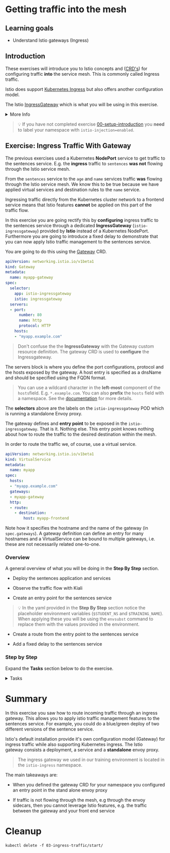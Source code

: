 [//]: # (Copyright, Eficode )
[//]: # (Origin: https://github.com/eficode-academy/istio-katas)
[//]: # (Tags: #sentences #kiali)

# Getting traffic into the mesh

## Learning goals

- Understand Istio gateways (Ingress)

## Introduction

These exercises will introduce you to Istio concepts 
and ([CRD's](https://kubernetes.io/docs/concepts/extend-kubernetes/api-extension/custom-resources/)) 
for configuring traffic **into** the service mesh. This is commonly called 
Ingress traffic. 

Istio does support 
[Kubernetes Ingress](https://istio.io/latest/docs/tasks/traffic-management/ingress/kubernetes-ingress/) 
but also offers another configuration model.

The Istio [IngressGateway](https://istio.io/latest/docs/tasks/traffic-management/ingress/ingress-control/) 
which is what you will be using in this exercise.

<details>
    <summary> More Info </summary>

An Istio gateway **describes** a load balancer operating at the **edge** 
of the mesh receiving incoming or outgoing **HTTP/TCP** connections. The 
specification describes the ports to be expose, type of protocol, 
configuration for the load balancer, etc.

An Istio **IngressGateway** in a Kubernetes cluster consists, at a minimum, 
of a Deployment and a Service. Istio ingress gateways are based on the Envoy 
and have a **standalone** Envoy proxy. 

Inspecting our course environment would show something like:

```console
NAME                                        TYPE                                   
istio-ingressgateway                        deployment  
istio-ingressgateway                        service
istio-ingressgateway-69c77d896c-5vvjg       pod
```

Inspecting the POD would show something like:

```console
NAME                                    CONTAINERS
istio-ingressgateway-69c77d896c-5vvjg   istio-proxy
```

This is the IngressGateway which we configure with a Gateway CRD.

</details>

> :bulb: If you have not completed exercise 
> [00-setup-introduction](00-setup-introduction.md) you **need** to label 
> your namespace with `istio-injection=enabled`.

## Exercise: Ingress Traffic With Gateway

The previous exercises used a Kubernetes **NodePort** service to get traffic 
to the sentences service. E.g. the **ingress** traffic to `sentences` **was 
not** flowing through the Istio service mesh. 

From the `sentences` service to the `age` and `name` services traffic **was** 
flowing through the Istio service mesh. We know this to be true because we 
have applied virtual services and destination rules to the `name` service.

Ingressing traffic directly from the Kubernetes cluster network to a frontend
service means that Istio features **cannot** be applied on this part of the 
traffic flow.

In this exercise you are going rectify this by **configuring** 
ingress traffic to the sentences service through a dedicated 
**IngressGateway** (`istio-ingressgateway`) provided by 
**Istio** instead of a Kubernetes NodePort. Furthermore you 
are going to introduce a fixed delay to demonstrate that you can 
now apply Istio traffic management to the sentences service.

You are going to do this using the 
[Gateway](https://istio.io/latest/docs/reference/config/networking/gateway/#Gateway) 
CRD.

```yaml
apiVersion: networking.istio.io/v1beta1
kind: Gateway
metadata:
  name: myapp-gateway
spec:
  selector:
    app: istio-ingressgateway
    istio: ingressgateway
  servers:
  - port:
      number: 80
      name: http
      protocol: HTTP
    hosts:
    - "myapp.example.com"
```
> Don't confuse the the **IngressGateway** with the Gateway custom resource 
> definition. The gateway CRD is used to **configure** the Ingressgateway.

The servers block is where you define the port configurations, protocol 
and the hosts exposed by the gateway. A host entry is specified as a dnsName 
and should be specified using the FQDN format. 

> You can use a wildcard character in the **left-most** component of the 
> `hosts`field. E.g. `*.example.com`. You can also **prefix** the `hosts` field 
> with a namespace. 
> See the [documentation](https://istio.io/latest/docs/reference/config/networking/gateway/#Server) 
> for more details.

The **selectors** above are the labels on the `istio-ingressgateway` POD which 
is running a standalone Envoy proxy.

The gateway defines and **entry point** to be exposed in the 
`istio-ingressgateway`. That is it. Nothing else. This entry point knows 
nothing about how to route the traffic to the desired destination within the 
mesh. 

In order to route the traffic we, of course, use a virtual service. 

```yaml
apiVersion: networking.istio.io/v1beta1
kind: VirtualService
metadata:
  name: myapp
spec:
  hosts:
  - "myapp.example.com"
  gateways:
  - myapp-gateway
  http:
  - route:
    - destination:
        host: myapp-frontend
```

Note how it specifies the hostname and the name of the gateway 
(in `spec.gateways`). A gateway definition can define an entry for many 
hostnames and a VirtualService can be bound to multiple gateways, i.e. these 
are not necessarily related one-to-one.

### Overview

A general overview of what you will be doing in the **Step By Step** section.

- Deploy the sentences application and services

- Observe the traffic flow with Kiali

- Create an entry point for the sentences service

> :bulb: In the yaml provided in the **Step By Step** section notice the 
> placeholder environment variables (`$STUDENT_NS` and `$TRAINING_NAME`). 
> When applying these you will be using the `envsubst` command to replace them 
> with the values provided in the environment. 

- Create a route from the entry point to the sentences service

- Add a fixed delay to the sentences service

### Step by Step

Expand the **Tasks** section below to do the exercise.

<details>
    <summary> Tasks </summary>

#### Task: Deploy the sentences-v1 service with name and age services

___

Deploy the sentences application services.

```console
kubectl apply -f 03-ingress-traffic/start/
```

#### Task: Create an entry point for the sentences service

___


Create a file called `sentences-ingress-gw.yaml` in 
`03-ingress-traffic/start` directory.

It should look like the below yaml.

```yaml
apiVersion: networking.istio.io/v1beta1
kind: Gateway
metadata:
  name: sentences
spec:
  selector:
    app: istio-ingressgateway
    istio: ingressgateway
  servers:
  - port:
      number: 80
      name: http
      protocol: HTTP
    hosts:
    - "$STUDENT_NS.sentences.$TRAINING_NAME.eficode.academy"
```

Substitute the environment variable(s) and apply the output with kubectl.

```console
envsubst < 03-ingress-traffic/start/sentences-ingress-gw.yaml | kubectl apply -f -
```

#### Task: Create a route from the gateway to the sentences service

___


Create a file called `sentences-ingress-vs.yaml` in 
`03-ingress-traffic/start` directory.

It should look like the below yaml.

```yaml
apiVersion: networking.istio.io/v1beta1
kind: VirtualService
metadata:
  name: sentences
spec:
  hosts:
  - "$STUDENT_NS.sentences.$TRAINING_NAME.eficode.academy"
  gateways:
  - sentences
  http:
  - route:
    - destination:
        host: sentences
```

The VirtualService routes all traffic for the given hostname
to the `sentences` service (the two last lines specifying the Kubernetes
`sentences` service as destination).

Substitute the environment variable(s) and apply the output with kubectl.

```console
envsubst < 03-ingress-traffic/start/sentences-ingress-vs.yaml | kubectl apply -f -
```

> :bulb: If want or need to do an environment substitution on multiple files 
> you can use a for loop to do so.
> `for file in 03-ingress-traffic/start/*.yaml; do envsubst < $file | kubectl apply -f -; done`

#### Task: Run the loop query script with the `hosts` entry

___


The sentence service we deployed in the first step has a type of `ClusterIP` 
now. In order to reach it we will need to go through the `istio-ingressgateway`. 

Run the `loop-query.sh` script with the option `-g` and pass it the `hosts` entry.

```console
./scripts/loop-query.sh -g $STUDENT_NS.sentences.$TRAINING_NAME.eficode.academy
```

#### Task: Observe the traffic flow with Kiali

___


Go to Graph menu item and select the **Versioned app graph** from the drop 
down menu.

Now we can see that the traffic to the `sentences` service is no longer 
**unknown** to the service mesh. 

![Ingress Gateway](images/kiali-ingress-gw.png)

#### Task: Add a fixed delay to the sentences service

___


To demonstrate that we can now apply Istio traffic management to the 
sentences service. Add a fixed delay of 5 seconds to the 
`sentences-ingress-vs.yaml` file you created.

```yaml
apiVersion: networking.istio.io/v1beta1
kind: VirtualService
metadata:
  name: sentences
spec:
  hosts:
  - "$STUDENT_NS.sentences.$TRAINING_NAME.eficode.academy"
  gateways:
  - sentences
  http:
  - fault:
      delay:
        fixedDelay: 5s
        percentage:
          value: 100
    route:
    - destination:
        host: sentences
```

Substitute the environment variable(s) and apply the output with kubectl.

```console
envsubst < 03-ingress-traffic/start/sentences-ingress-vs.yaml | kubectl apply -f -
```

You should see that the response in the terminal are now taking 
approximately five seconds each.

#### Task: Observe the traffic flow with Kiali

___


Go to **Workloads** menu item, select `sentences-v1` workload and the 
**Inbound Metrics** tab, **Reported from** in the **Source** drop down 
menu and select checkboxes as shown in the below image. 

![Sentences delay](images/kiali-sentences-fixed-delay.png)

It may take a little bit before the graph updates but, eventually, you 
should see that the request duration is trending towards five seconds.

</details>

# Summary

In this exercise you saw how to route incoming traffic through an ingress gateway. 
This allows you to apply istio traffic management features to the sentences 
service. For example, you could do a blue/green deploy of two different versions 
of the sentence service.

Istio's default installation provide it's own configuration model (Gateway) 
for ingress traffic while also supporting Kubernetes ingress. The Istio  
gateway consists a deployment, a service and a **standalone** envoy proxy.

> The ingress gateway we used in our training environment is located in the 
> `istio-ingress` namespace.

The main takeaways are:

* When you defined the gateway CRD for your namespace you configured an entry 
point in the stand alone envoy proxy

* If traffic is not flowing through the mesh, e.g through the envoy sidecars, 
then you cannot leverage Istio features, e.g. the traffic between the gateway 
and your front end service

# Cleanup

```console
kubectl delete -f 03-ingress-traffic/start/
```
